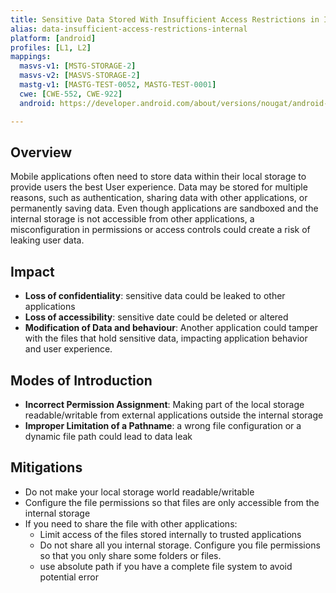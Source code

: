 ```yaml
---
title: Sensitive Data Stored With Insufficient Access Restrictions in Internal Locations
alias: data-insufficient-access-restrictions-internal
platform: [android]
profiles: [L1, L2]
mappings:
  masvs-v1: [MSTG-STORAGE-2]
  masvs-v2: [MASVS-STORAGE-2]
  mastg-v1: [MASTG-TEST-0052, MASTG-TEST-0001]
  cwe: [CWE-552, CWE-922]
  android: https://developer.android.com/about/versions/nougat/android-7.0-changes#permfilesys

---
```


## Overview

Mobile applications often need to store data within their local storage to provide users the best User experience. Data may be stored for multiple reasons, such as authentication, sharing data with other applications, or permanently saving data.
Even though applications are sandboxed and the internal storage is not accessible from other applications, a misconfiguration in permissions or access controls could create a risk of leaking user data.

## Impact
* **Loss of confidentiality**: sensitive data could be leaked to other applications
* **Loss of accessibility**: sensitive date could be deleted or altered
* **Modification of Data and behaviour**:  Another application could tamper with the files that hold sensitive data, impacting application behavior and user experience.

## Modes of Introduction

* **Incorrect Permission Assignment**: Making part of the  local storage readable/writable from external applications outside the internal storage
* **Improper Limitation of a Pathname**: a wrong file configuration or a dynamic file path could lead to data leak

## Mitigations

* Do not make your local storage world readable/writable
* Configure the file permissions so that files are only accessible from the internal storage
* If you need to share the file with other applications:
    * Limit access of the files stored internally to trusted applications
    * Do not share all you internal storage. Configure you file permissions so that you only share some folders or files.
    * use absolute path if you have a complete file system to avoid potential error
